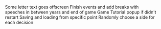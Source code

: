 Some letter text goes offscreen
Finish events and add breaks with speeches in between years and end of game
Game Tutorial popup if didn't restart
Saving and loading from specific point
Randomly choose a side for each decision